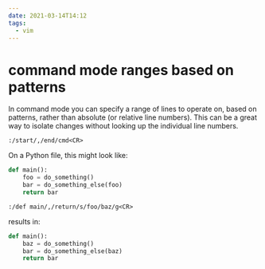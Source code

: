 ```yaml
---
date: 2021-03-14T14:12
tags:
  - vim
---
```


# command mode ranges based on patterns

In command mode you can specify a range of lines to operate on, based on patterns,
rather than absolute (or relative line numbers). This can be a great way
to isolate changes without looking up the individual line numbers.

```vim
:/start/,/end/cmd<CR>
```

On a Python file, this might look like:

```python
def main():
    foo = do_something()
    bar = do_something_else(foo)
    return bar
```

```vim
:/def main/,/return/s/foo/baz/g<CR>
```

results in:

```python
def main():
    baz = do_something()
    bar = do_something_else(baz)
    return bar
```
